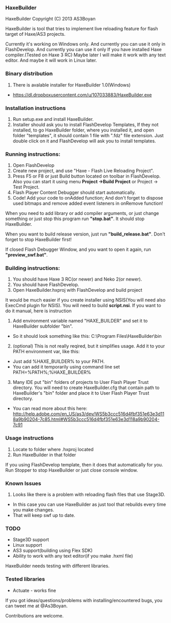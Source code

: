 ### HaxeBuilder

HaxeBuilder Copyright (C) 2013 AS3Boyan

HaxeBuilder is tool that tries to implement live reloading feature for flash target of Haxe/AS3 projects.

Currently it's working on Windows only.
And currently you can use it only in FlashDevelop.
And currently you can use it only If you have installed Haxe compiler.(Tested on Haxe 3 RC)
Maybe later I will make it work with any text editor.
And maybe it will work in Linux later.

### Binary distribution
1. There is avalable installer for HaxeBuilder 1.0(Windows)
 * https://dl.dropboxusercontent.com/u/107033883/HaxeBuilder.exe

### Installation instructions
1. Run setup.exe and install HaxeBuilder.
2. Installer should ask you to install FlashDevelop Templates,
If they not installed, to go HaxeBuilder folder, where you installed it, 
and open folder "templates", it should contain 1 file with ".fdz" file extension. 
Just double click on it and FlashDevelop will ask you to install templates.

### Running instructions:
1. Open FlashDevelop
2. Create new project, and use "Haxe - Flash Live Reloading Project".
3. Press F5 or F8 or just Build button located on toolbar in FlashDevelop.
Also you can start it using menu __Project ->Build Project__ or Project -> Test Project.
4. Flash Player Content Debugger should start automatically.
5. Code! 
Add your code to onAdded function;
And don't forget to dispose used bitmaps and remove added event listeners in onRemove function!

When you need to add library or add compiler arguments, or just change something
or just stop this program run __"stop.bat"__. It should stop HaxeBuilder.

When you want to build release version, just run __"build_release.bat"__. Don't forget to stop HaxeBuilder first!

If closed Flash Debugger Window, and you want to open it again, run __"preview_swf.bat"__.

### Building instructions:
1. You should have Haxe 3 RC(or newer) and Neko 2(or newer).
2. You should have FlashDevelop.
3. Open HaxeBuilder.hxproj with FlashDevelop and build project

It would be much easier if you create installer using NSIS(You will need also ExecCmd plugin for NSIS). You will need to build __script.nsi__.
If you want to do it manual, here is instruction

1. Add environment variable named "HAXE_BUILDER" and set it to HaxeBuilder subfolder "bin".
 * So it should look something like this: C:\Program Files\HaxeBuilder\bin
2. (optional) This is not really reqired, but it simplifies usage. Add it to your PATH environment var, like this:
 * Just add %HAXE_BUILDER% to your PATH. 
 * You can add it temporarily using command line set PATH=%PATH%;%HAXE_BUILDER%
3. Many IDE put "bin" folders of projects to User Flash Player Trust directory. You will need to create HaxeBuilder.cfg that contain path to HaxeBuilder's "bin" folder and place it to User Flash Player Trust directory.
 * You can read more about this here: http://help.adobe.com/en_US/as3/dev/WS5b3ccc516d4fbf351e63e3d118a9b90204-7c85.html#WS5b3ccc516d4fbf351e63e3d118a9b90204-7c91

### Usage instructions
1. Locate to folder where .hxproj located
2. Run HaxeBuilder in that folder
 
If you using FlashDevelop template, then it does that automatically for you.
Run Stopper to stop HaxeBuilder or just close console window.

### Known Issues
1. Looks like there is a problem with reloading flash files that use Stage3D. 
  * In this case you can use HaxeBuilder as just tool that rebuilds every time you make changes. 
  * That will keep swf up to date.

### TODO
 * Stage3D support
 * Linux support
 * AS3 support(building using Flex SDK)
 * Ability to work with any text editor(if you make .hxml file)

HaxeBuilder needs testing with different libraries.

### Tested libraries
 * Actuate - works fine

If you got ideas/questions/problems with installing/encountered bugs, you can tweet me at @As3Boyan.

Contributions are welcome.
